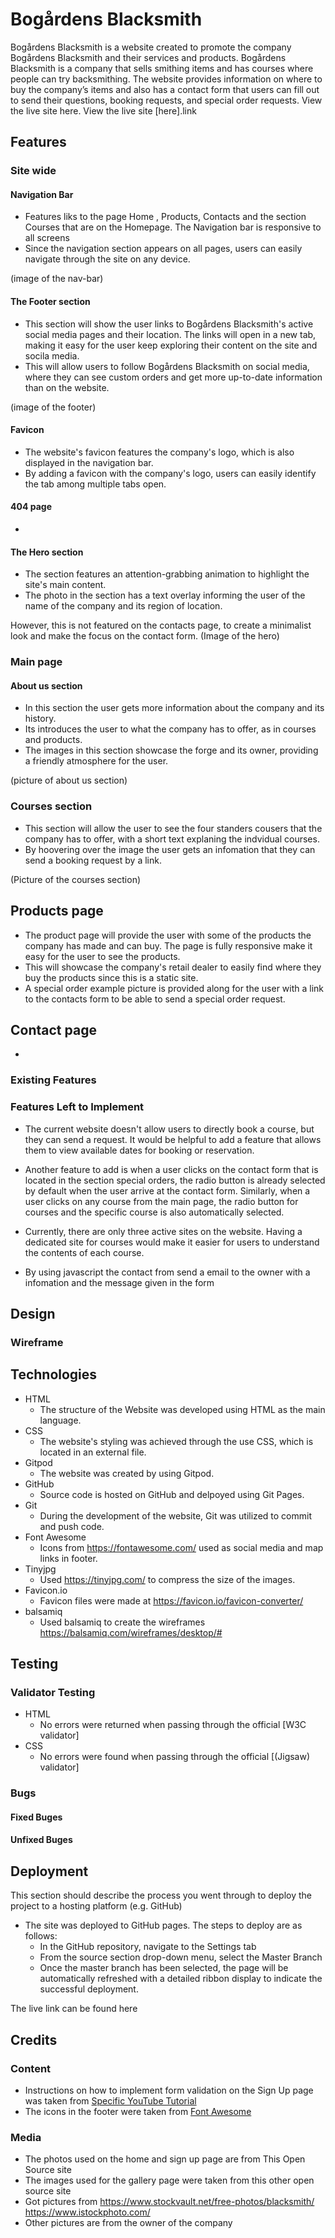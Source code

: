 # Bogårdens Blacksmith
Bogårdens Blacksmith is a website created to promote the company Bogårdens Blacksmith and their services and products. Bogårdens Blacksmith is a company that sells smithing items and has courses where people can try backsmithing. The website provides information on where to buy the company’s items and also has a contact form that users can fill out to send their questions, booking requests, and special order requests. View the live site here. View the live site [here].link

## Features 

### Site wide
#### Navigation Bar
  - Features liks to the page Home , Products, Contacts and the section Courses that are on the Homepage. The Navigation bar is responsive to all screens
  - Since the navigation section appears on all pages, users can easily navigate through the site on any device.

  (image of the nav-bar)

#### The Footer section
  - This section will show the user links to Bogårdens Blacksmith's active social media pages and their location. The links will open in a new tab, making it easy for the user keep exploring their content on the site and socila media.
  - This will allow users to follow Bogårdens Blacksmith on social media, where they can see custom orders and get more up-to-date information than on the website.

  (image of the footer)

#### Favicon
  - The website's favicon features the company's logo, which is also displayed in the navigation bar.
  - By adding a favicon with the company's logo, users can easily identify the tab among multiple tabs open.


#### 404 page
  -

#### The Hero section
  - The section features an attention-grabbing animation to highlight the site's main content.
  - The photo in the section has a text overlay informing the user of the name of the company and its region of location.

  However, this is not featured on the contacts page, to create a minimalist look and make the focus on the contact form.
  (Image of the hero)

### Main page
#### About us section
  - In this section the user gets more information about the company and its history.
  - Its introduces the user to what the company has to offer, as in courses and products.
  - The images in this section showcase the forge and its owner, providing a friendly atmosphere for the user.

  (picture of about us section)

### Courses section
  - This section will allow the user to see the four standers cousers that the company has to offer, with a short text explaning the indvidual courses.
  - By hoovering over the image the user gets an infomation that they can send a booking request by a link.  

  (Picture of the courses section)

## Products page
  - The product page will provide the user with some of the products the company has made and can buy. The page is fully responsive make it easy for the user to see the products.
  - This will showcase the company's retail dealer to easily find where they buy the products since this is a static site.
  - A special order example picture is provided along for the user with a link to the contacts form to be able to send a special order request.

## Contact page
  - 

### Existing Features


### Features Left to Implement

- The current website doesn't allow users to directly book a course, but they can send a request. It would be helpful to add a feature that allows them to view available dates for booking or reservation.

- Another feature to add is when a user clicks on the contact form that is located in the section special orders, the radio button is already selected by default when the user arrive at the contact form. Similarly, when a user clicks on any course from the main page, the radio button for courses and the specific course is also automatically selected.

- Currently, there are only three active sites on the website. Having a dedicated site for courses would make it easier for users to understand the contents of each course.

- By using javascript the contact from send a email to the owner with a infomation and the message given in the form


## Design

### Wireframe

## Technologies

- HTML
  - The structure of the Website was developed using HTML as the main language.
- CSS
  - The website's styling was achieved through the use  CSS, which is located in an external file.
- Gitpod
  - The website was created by using Gitpod.
- GitHub
  - Source code is hosted on GitHub and delpoyed using Git Pages.
- Git
  - During the development of the website, Git was utilized to commit and push code.
- Font Awesome
   - Icons from https://fontawesome.com/ used as social media and map links in footer.
- Tinyjpg
  - Used https://tinyjpg.com/ to compress the size of the images.
- Favicon.io
  - Favicon files were made at https://favicon.io/favicon-converter/
- balsamiq
  - Used balsamiq to create the wireframes https://balsamiq.com/wireframes/desktop/#

## Testing 


### Validator Testing 

- HTML
  - No errors were returned when passing through the official [W3C validator]
- CSS
  - No errors were found when passing through the official [(Jigsaw) validator]

### Bugs

#### Fixed Buges

#### Unfixed Buges

## Deployment

This section should describe the process you went through to deploy the project to a hosting platform (e.g. GitHub) 

- The site was deployed to GitHub pages. The steps to deploy are as follows: 
  - In the GitHub repository, navigate to the Settings tab 
  - From the source section drop-down menu, select the Master Branch
  - Once the master branch has been selected, the page will be automatically refreshed with a detailed ribbon display to indicate the successful deployment. 

The live link can be found here  


## Credits 



### Content 

- Instructions on how to implement form validation on the Sign Up page was taken from [Specific YouTube Tutorial](https://www.youtube.com/)
- The icons in the footer were taken from [Font Awesome](https://fontawesome.com/)



### Media

- The photos used on the home and sign up page are from This Open Source site
- The images used for the gallery page were taken from this other open source site
- Got pictures from https://www.stockvault.net/free-photos/blacksmith/ https://www.istockphoto.com/
- Other pictures are from the owner of the company

 
